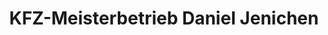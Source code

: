 ---
title: "KFZ-Meisterbetrieb Daniel Jenichen"
url: /linz-am-rhein/kfz-meisterbetrieb-daniel-jenichen/
shop: Autowerkstatt
---